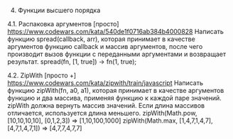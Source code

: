 4. Функции высшего порядка

4.1. Распаковка аргументов [просто]
https://www.codewars.com/kata/540de1f0716ab384b4000828
Написать функцию spread(callback, arr), которая принимает в качестве аргументов
функцию callback и массив аргументов, после чего производит вызов функции с
переданными аргументами и возвращает результат.
spread(fn, [1, true]) -> fn(1, true);

4.2. ZipWith [просто +]
https://www.codewars.com/kata/zipwith/train/javascript
Написать функцию zipWith(fn, a0, a1), которая принимает в качестве аргументов
функцию и два массива, применяя функцию к каждой паре значений. zipWith должна
вернуть массив значений. Если длина массивов отличается, используется длина
меньшего.
zipWith(Math.pow, [10,10,10,10], [0,1,2,3]) => [1,10,100,1000]
zipWith(Math.max, [1,4,7,1,4,7], [4,7,1,4,7,1]) => [4,7,7,4,7,7]
